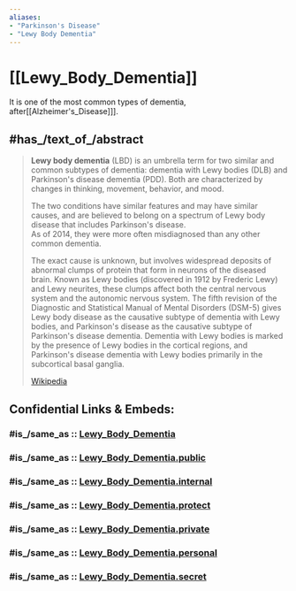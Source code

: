 ```yaml
---
aliases:
- "Parkinson's Disease"
- "Lewy Body Dementia"
---
```


# [[Lewy_Body_Dementia]]

It is one of the most common types of dementia, after[[Alzheimer's_Disease]]].

## #has_/text_of_/abstract 

> **Lewy body dementia** (LBD) is an umbrella term for two similar and common subtypes of dementia: 
> dementia with Lewy bodies (DLB) and Parkinson's disease dementia (PDD). 
> Both are characterized by changes in thinking, movement, behavior, and mood. 
> 
> The two conditions have similar features and may have similar causes, 
> and are believed to belong on a spectrum of Lewy body disease that includes Parkinson's disease.  
> As of 2014, they were more often misdiagnosed than any other common dementia.
>
> The exact cause is unknown, but involves widespread deposits of abnormal clumps of protein 
> that form in neurons of the diseased brain. 
> Known as Lewy bodies (discovered in 1912 by Frederic Lewy) and Lewy neurites, 
> these clumps affect both the central nervous system and the autonomic nervous system. 
> The fifth revision of the Diagnostic and Statistical Manual of Mental Disorders (DSM-5) 
> gives Lewy body disease as the causative subtype of dementia with Lewy bodies, 
> and Parkinson's disease as the causative subtype of Parkinson's disease dementia. 
> Dementia with Lewy bodies is marked by the presence of Lewy bodies in the cortical regions, 
> and Parkinson's disease dementia with Lewy bodies primarily in the subcortical basal ganglia.
>
> [Wikipedia](https://en.wikipedia.org/wiki/Lewy%20body%20dementia)


## Confidential Links & Embeds: 

### #is_/same_as :: [Lewy_Body_Dementia](/_Standards/bio/Medicine/Disease/Lewy_Body_Dementia.md) 

### #is_/same_as :: [Lewy_Body_Dementia.public](/_public/bio/Medicine/Disease/Lewy_Body_Dementia.public.md) 

### #is_/same_as :: [Lewy_Body_Dementia.internal](/_internal/bio/Medicine/Disease/Lewy_Body_Dementia.internal.md) 

### #is_/same_as :: [Lewy_Body_Dementia.protect](/_protect/bio/Medicine/Disease/Lewy_Body_Dementia.protect.md) 

### #is_/same_as :: [Lewy_Body_Dementia.private](/_private/bio/Medicine/Disease/Lewy_Body_Dementia.private.md) 

### #is_/same_as :: [Lewy_Body_Dementia.personal](/_personal/bio/Medicine/Disease/Lewy_Body_Dementia.personal.md) 

### #is_/same_as :: [Lewy_Body_Dementia.secret](/_secret/bio/Medicine/Disease/Lewy_Body_Dementia.secret.md)


